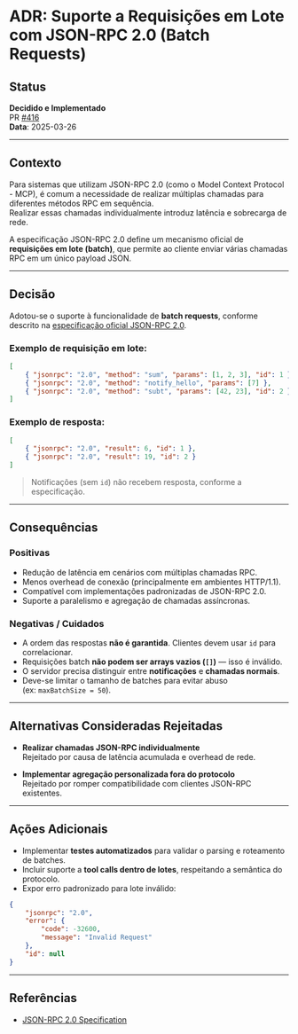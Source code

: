 # ADR: Suporte a Requisições em Lote com JSON-RPC 2.0 (Batch Requests)

## Status

**Decidido e Implementado**  
PR [#416](https://github.com/modelcontextprotocol/modelcontextprotocol/pull/416)  
**Data**: 2025-03-26

---

## Contexto

Para sistemas que utilizam JSON-RPC 2.0 (como o Model Context Protocol - MCP), é comum a necessidade de realizar múltiplas chamadas para diferentes métodos RPC em sequência.  
Realizar essas chamadas individualmente introduz latência e sobrecarga de rede.

A especificação JSON-RPC 2.0 define um mecanismo oficial de **requisições em lote (batch)**, que permite ao cliente enviar várias chamadas RPC em um único payload JSON.

---

## Decisão

Adotou-se o suporte à funcionalidade de **batch requests**, conforme descrito na [especificação oficial JSON-RPC 2.0](https://www.jsonrpc.org/specification#batch).

### Exemplo de requisição em lote:

```json
[
    { "jsonrpc": "2.0", "method": "sum", "params": [1, 2, 3], "id": 1 },
    { "jsonrpc": "2.0", "method": "notify_hello", "params": [7] },
    { "jsonrpc": "2.0", "method": "subt", "params": [42, 23], "id": 2 }
]
```

### Exemplo de resposta:

```json
[
    { "jsonrpc": "2.0", "result": 6, "id": 1 },
    { "jsonrpc": "2.0", "result": 19, "id": 2 }
]
```

> Notificações (sem `id`) não recebem resposta, conforme a especificação.

---

## Consequências

### Positivas

- Redução de latência em cenários com múltiplas chamadas RPC.
- Menos overhead de conexão (principalmente em ambientes HTTP/1.1).
- Compatível com implementações padronizadas de JSON-RPC 2.0.
- Suporte a paralelismo e agregação de chamadas assíncronas.

### Negativas / Cuidados

- A ordem das respostas **não é garantida**. Clientes devem usar `id` para correlacionar.
- Requisições batch **não podem ser arrays vazios (`[]`)** — isso é inválido.
- O servidor precisa distinguir entre **notificações** e **chamadas normais**.
- Deve-se limitar o tamanho de batches para evitar abuso  
  (ex: `maxBatchSize = 50`).

---

## Alternativas Consideradas Rejeitadas

- **Realizar chamadas JSON-RPC individualmente**  
  Rejeitado por causa de latência acumulada e overhead de rede.

- **Implementar agregação personalizada fora do protocolo**  
  Rejeitado por romper compatibilidade com clientes JSON-RPC existentes.

---

## Ações Adicionais

- Implementar **testes automatizados** para validar o parsing e roteamento de batches.
- Incluir suporte a **tool calls dentro de lotes**, respeitando a semântica do protocolo.
- Expor erro padronizado para lote inválido:

```json
{
    "jsonrpc": "2.0",
    "error": {
        "code": -32600,
        "message": "Invalid Request"
    },
    "id": null
}
```

---

## Referências

- [JSON-RPC 2.0 Specification](https://www.jsonrpc.org/specification#batch)
